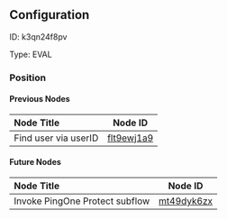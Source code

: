 # <nil>
## Configuration
ID:  k3qn24f8pv

Type: EVAL 








### Position

#### Previous Nodes
| Node Title | Node ID |
| :------------- | ------------ |
| Find user via userID | [flt9ewj1a9](./flt9ewj1a9.md) | 
 
 #### Future Nodes
| Node Title | Node ID |
| :------------- | ------------ |
| Invoke PingOne Protect subflow |[mt49dyk6zx](./mt49dyk6zx.md) | 